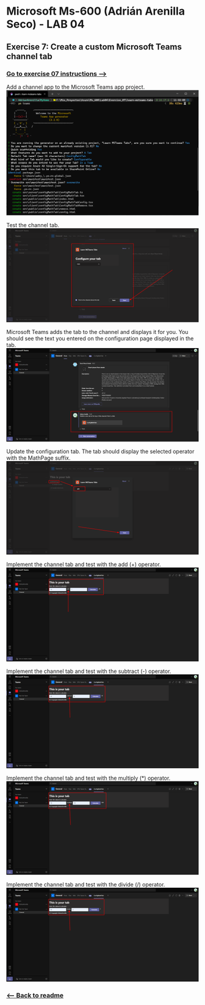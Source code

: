 # Microsoft Ms-600 (Adrián Arenilla Seco) - LAB 04


## Exercise 7: Create a custom Microsoft Teams channel tab
### [Go to exercise 07 instructions -->](08-Exercise-7-Create-a-custom-channel-tab.md)


Add a channel app to the Microsoft Teams app project.
![](Evidences/Image08a.png)


Test the channel tab.
![](Evidences/Image08b.png)


Microsoft Teams adds the tab to the channel and displays it for you. You should see the text you entered on the configuration page displayed in the tab.
![](Evidences/Image08c.png)


Update the configuration tab. The tab should display the selected operator with the MathPage suffix.
![](Evidences/Image08d.png)


Implement the channel tab and test with the add (+) operator.
![](Evidences/Image08e.png)


Implement the channel tab and test with the subtract (-) operator.
![](Evidences/Image08f.png)


Implement the channel tab and test with the multiply (*) operator.
![](Evidences/Image08g.png)


Implement the channel tab and test with the divide (/) operator.
![](Evidences/Image08h.png)


### [<-- Back to readme](../../../../)